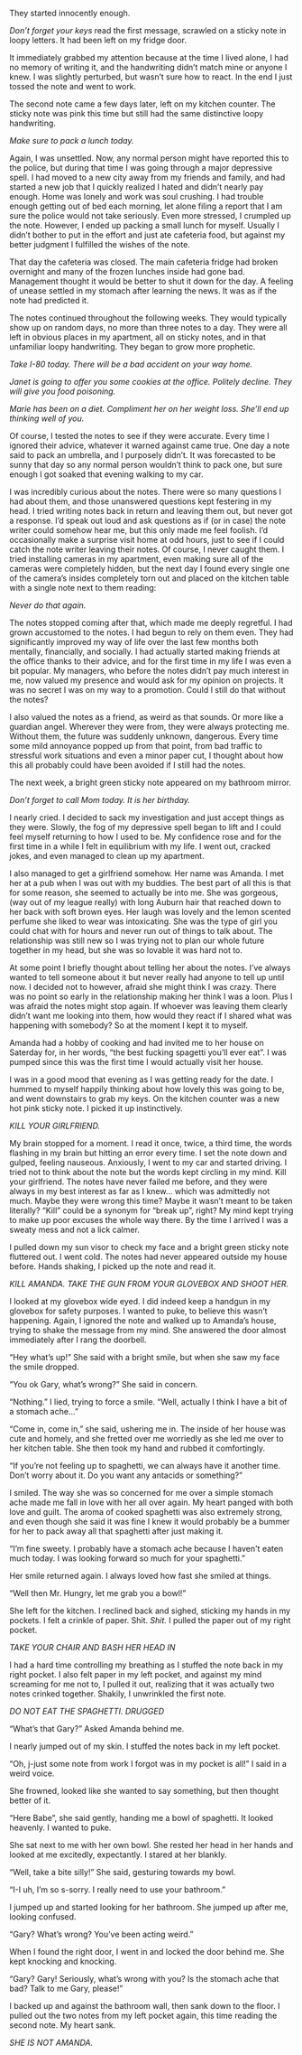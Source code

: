 They started innocently enough.

*Don’t forget your keys* read the first message, scrawled on a sticky note in loopy letters. It had been left on my fridge door.
   
It immediately grabbed my attention because at the time I lived alone, I had no memory of writing it, and the handwriting didn’t match mine or anyone I knew. I was slightly perturbed, but wasn’t sure how to react. In the end I just tossed the note and went to work.

The second note came a few days later, left on my kitchen counter. The sticky note was pink this time but still had the same distinctive loopy handwriting. 

*Make sure to pack a lunch today.*

Again, I was unsettled. Now, any normal person might have reported this to the police, but during that time I was going through a major depressive spell. I had moved to a new city away from my friends and family, and had started a new job that I quickly realized I hated and didn’t nearly pay enough. Home was lonely and work was soul crushing. I had trouble enough getting out of bed each morning, let alone filing a report that I am sure the police would not take seriously. Even more stressed, I crumpled up the note. However, I ended up packing a small lunch for myself. Usually I didn’t bother to put in the effort and just ate cafeteria food, but against my better judgment I fulfilled the wishes of the note.
   
That day the cafeteria was closed. The main cafeteria fridge had broken overnight and many of the frozen lunches inside had gone bad. Management thought it would be better to shut it down for the day. A feeling of unease settled in my stomach after learning the news. It was as if the note had predicted it.
   
The notes continued throughout the following weeks. They would typically show up on random days, no more than three notes to a day. They were all left in obvious places in my apartment, all on sticky notes, and in that unfamiliar loopy handwriting. They began to grow more prophetic. 
   
*Take I-80 today. There will be a bad accident on your way home.*

*Janet is going to offer you some cookies at the office. Politely decline. They will give you food poisoning.*

*Marie has been on a diet. Compliment her on her weight loss. She’ll end up thinking well of you.*

Of course, I tested the notes to see if they were accurate. Every time I ignored their advice, whatever it warned against came true. One day a note said to pack an umbrella, and I purposely didn’t. It was forecasted to be sunny that day so any normal person wouldn’t think to pack one, but sure enough I got soaked that evening walking to my car.

 I was incredibly curious about the notes. There were so many questions I had about them, and those unanswered questions kept festering in my head. I tried writing notes back in return and leaving them out, but never got a response. I’d speak out loud and ask questions as if (or in case) the note writer could somehow hear me, but this only made me feel foolish. I’d occasionally make a surprise visit home at odd hours, just to see if I could catch the note writer leaving their notes. Of course, I never caught them. I tried installing cameras in my apartment, even making sure all of the cameras were completely hidden,  but the next day I found every single one of the camera’s insides completely torn out and placed on the kitchen table with a single note next to them reading:
   
*Never do that again.*

The notes stopped coming after that, which made me deeply regretful. I had grown accustomed to the notes. I had begun to rely on them even. They had significantly improved my way of life over the last few months both mentally, financially, and socially. I had actually started making friends at the office thanks to their advice, and for the first time in my life I was even a bit popular. My managers, who before the notes didn’t pay much interest in me, now valued my presence and would ask for my opinion on projects. It was no secret I was on my way to a promotion. Could I still do that without the notes? 

I also valued the notes as a friend, as weird as that sounds. Or more like a guardian angel. Wherever they were from, they were always protecting me. Without them, the future was suddenly unknown, dangerous. Every time some mild annoyance popped up from that point, from bad traffic to stressful work situations and even a minor paper cut, I thought about how this all probably could have been avoided if I still had the notes.

The next week, a bright green sticky note appeared on my bathroom mirror.

*Don’t forget to call Mom today. It is her birthday.*

I nearly cried. I decided to sack my investigation and just accept things as they were. Slowly, the fog of my depressive spell began to lift and I could feel myself returning to how I used to be. My confidence rose and for the first time in a while I felt in equilibrium with my life. I went out, cracked jokes, and even managed to clean up my apartment.

I also managed to get a girlfriend somehow. Her name was Amanda. I met her at a pub when I was out with my buddies. The best part of all this is that for some reason, she seemed to actually be into me. She was gorgeous, (way out of my league really) with long Auburn hair that reached down to her back with soft brown eyes. Her laugh was lovely and the lemon scented perfume she liked to wear was intoxicating. She was the type of girl you could chat with for hours and never run out of things to talk about. The relationship was still new so I was trying not to plan our whole future together in my head, but she was so lovable it was hard not to. 

At some point I briefly thought about telling her about the notes. I’ve always wanted to tell someone about it but never really had anyone to tell up until now. I decided not to however, afraid she might think I was crazy. There was no point so early in the relationship making her think I was a loon. Plus I was afraid the notes might stop again. If whoever was leaving them clearly didn’t want me looking into them, how would they react if I shared what was happening with somebody?  So at the moment I kept it to myself.

Amanda had a hobby of cooking and had invited me to her house on Saterday for, in her words, “the best fucking spagetti you’ll ever eat”. I was pumped since this was the first time I would actually visit her house.

I was in a good mood that evening as I was getting ready for the date. I hummed to myself happily thinking about how lovely this was going to be, and went downstairs to grab my keys. On the kitchen counter was a new hot pink sticky note. I picked it up instinctively.

*KILL YOUR GIRLFRIEND.*

My brain stopped for a moment. I read it once, twice, a third time, the words flashing in my brain but hitting an error every time. I set the note down and gulped, feeling nauseous. Anxiously, I went to my car and started driving. I tried not to think about the note but the words kept circling in my mind. Kill your girlfriend. The notes have never failed me before, and they were always in my best interest as far as I knew... which was admittedly not much. Maybe they were wrong this time? Maybe it wasn’t meant to be taken literally? “Kill” could be a synonym for “break up”, right? My mind kept trying to make up poor excuses the whole way there. By the time I arrived I was a sweaty mess and not a lick calmer. 
  
I pulled down my sun visor to check my face and a bright green sticky note fluttered out. I went cold. The notes had never appeared outside my house before. Hands shaking, I picked up the note and read it.

*KILL AMANDA. TAKE THE GUN FROM YOUR GLOVEBOX AND SHOOT HER.*

I looked at my glovebox wide eyed. I did indeed keep a handgun in my glovebox for safety purposes. I wanted to puke, to believe this wasn’t happening. Again, I ignored the note and walked up to Amanda’s house, trying to shake the message from my mind.
She answered the door almost immediately after I rang the doorbell.
 
“Hey what’s up!” She said with a bright smile, but when she saw my face the smile dropped.
   
“You ok Gary, what’s wrong?” She said in concern.
  
“Nothing.” I lied, trying to force a smile. “Well, actually I think I have a bit of a stomach ache...”
   
“Come in, come in,” she said, ushering me in. The inside of her house was cute and homely, and she fretted over me worriedly as she led me over to her kitchen table. She then took my hand and rubbed it comfortingly.
   
“If you’re not feeling up to spaghetti, we can always have it another time. Don’t worry about it. Do you want any antacids or something?”
   
I smiled. The way she was so concerned for me over a simple stomach ache made me fall in love with her all over again. My heart panged with both love and guilt. The aroma of cooked spaghetti was also extremely strong, and even though she said it was fine I knew it would probably be a bummer for her to pack away all that spaghetti after just making it.
   
“I’m fine sweety. I probably have a stomach ache because I haven't eaten much today. I was looking forward so much for your spaghetti.”
   
Her smile returned again. I always loved how fast she smiled at things.
   
“Well then Mr. Hungry, let me grab you a bowl!”
   
She left for the kitchen. I reclined back and sighed, sticking my hands in my pockets. I felt a crinkle of paper. Shit. *Shit.* I pulled the paper out of my right pocket.
   
*TAKE YOUR CHAIR AND BASH HER HEAD IN*

I had a hard time controlling my breathing as I stuffed the note back in my right pocket. I also felt paper in my left pocket, and against my mind screaming for me not to, I pulled it out, realizing that it was actually two notes crinked together. Shakily, I unwrinkled the first note.
   
*DO NOT EAT THE SPAGHETTI. DRUGGED*
   
“What’s that Gary?” Asked Amanda behind me.
   
I nearly jumped out of my skin. I stuffed the notes back in my left pocket. 
   
“Oh, j-just some note from work I forgot was in my pocket is all!” I said in a weird voice.
   
She frowned, looked like she wanted to say something, but then thought better of it. 
   
“Here Babe”, she said gently, handing me a bowl of spaghetti. It looked heavenly. I wanted to puke. 
   
She sat next to me with her own bowl. She rested her head in her hands and looked at me excitedly, expectantly. I stared at her blankly.
   
“Well, take a bite silly!” She said, gesturing towards my bowl.
   
“I-I uh, I’m so s-sorry. I really need to use your bathroom.”
   
I jumped up and started looking for her bathroom. She jumped up after me, looking confused.
   
“Gary? What’s wrong? You’ve been acting weird.”
   
When I found the right door, I went in and locked the door behind me. She kept knocking and knocking.
   
“Gary? Gary! Seriously, what’s wrong with you? Is the stomach ache that bad? Talk to me Gary, please!”
  
 I backed up and against the bathroom wall, then sank down to the floor. I pulled out the two notes from my left pocket again, this time reading the second note. My heart sank.
   
*SHE IS NOT AMANDA.*